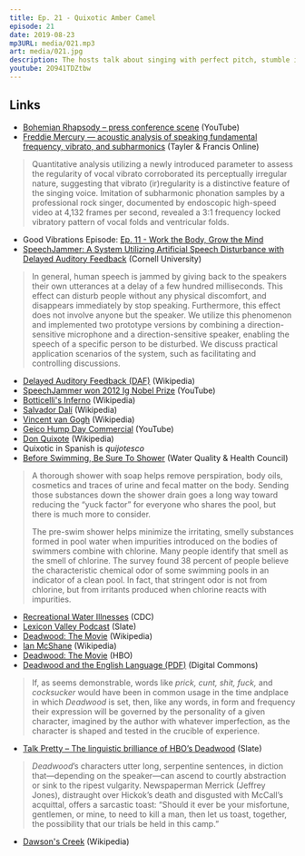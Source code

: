```yaml
---
title: Ep. 21 - Quixotic Amber Camel
episode: 21
date: 2019-08-23
mp3URL: media/021.mp3
art: media/021.jpg
description: The hosts talk about singing with perfect pitch, stumble into misremembering some classic artists, tilt at the pronunciation of Don Quixote, discuss how language evolves and the similarities between Deadwood and Dawson's Creek.
youtube: 2O941TDZtbw
---
```


## Links

- [Bohemian Rhapsody – press conference scene](https://www.youtube.com/watch?v=2bIHLw_53-w) (YouTube)
- [Freddie Mercury — acoustic analysis of speaking fundamental frequency, vibrato, and subharmonics](https://www.tandfonline.com/doi/full/10.3109/14015439.2016.1156737) (Tayler & Francis Online)

> Quantitative analysis utilizing a newly introduced parameter to assess the regularity of vocal vibrato corroborated its perceptually irregular nature, suggesting that vibrato (ir)regularity is a distinctive feature of the singing voice. Imitation of subharmonic phonation samples by a professional rock singer, documented by endoscopic high-speed video at 4,132 frames per second, revealed a 3:1 frequency locked vibratory pattern of vocal folds and ventricular folds.

- Good Vibrations Episode: [Ep. 11 - Work the Body, Grow the Mind](https://happyhour.fm/011)
- [SpeechJammer: A System Utilizing Artificial Speech Disturbance with Delayed Auditory Feedback](https://arxiv.org/abs/1202.6106) (Cornell University)

> In general, human speech is jammed by giving back to the speakers their own utterances at a delay of a few hundred milliseconds. This effect can disturb people without any physical discomfort, and disappears immediately by stop speaking. Furthermore, this effect does not involve anyone but the speaker. We utilize this phenomenon and implemented two prototype versions by combining a direction-sensitive microphone and a direction-sensitive speaker, enabling the speech of a specific person to be disturbed. We discuss practical application scenarios of the system, such as facilitating and controlling discussions.

- [Delayed Auditory Feedback (DAF)](https://en.wikipedia.org/wiki/Delayed_Auditory_Feedback) (Wikipedia)
- [SpeechJammer won 2012 Ig Nobel Prize](https://www.youtube.com/watch?v=PV1cpjdOGnQ) (YouTube)
- [Botticelli's Inferno](https://en.wikipedia.org/wiki/Botticelli_Inferno) (Wikipedia)
- [Salvador Dalí](https://en.wikipedia.org/wiki/Salvador_Dal%C3%AD) (Wikipedia)
- [Vincent van Gogh](https://en.wikipedia.org/wiki/Vincent_van_Gogh) (Wikipedia)
- [Geico Hump Day Commercial](https://www.youtube.com/watch?v=7LtjzQaFZ3k) (YouTube)
- [Don Quixote](https://en.wikipedia.org/wiki/Don_Quixote) (Wikipedia)
- Quixotic in Spanish is _quijotesco_
- [Before Swimming, Be Sure To Shower](https://waterandhealth.org/healthy-pools/before-swimming-be-sure-to-shower/) (Water Quality & Health Council)

> A thorough shower with soap helps remove perspiration, body oils, cosmetics and traces of urine and fecal matter on the body. Sending those substances down the shower drain goes a long way toward reducing the “yuck factor” for everyone who shares the pool, but there is much more to consider.
>
> The pre-swim shower helps minimize the irritating, smelly substances formed in pool water when impurities introduced on the bodies of swimmers combine with chlorine. Many people identify that smell as the smell of chlorine. The survey found 38 percent of people believe the characteristic chemical odor of some swimming pools in an indicator of a clean pool. In fact, that stringent odor is not from chlorine, but from irritants produced when chlorine reacts with impurities.

- [Recreational Water Illnesses](https://www.cdc.gov/healthywater/swimming/swimmers/rwi.html) (CDC)
- [Lexicon Valley Podcast](https://slate.com/podcasts/lexicon-valley) (Slate)
- [Deadwood: The Movie](https://en.wikipedia.org/wiki/Deadwood:_The_Movie) (Wikipedia)
- [Ian McShane](https://en.wikipedia.org/wiki/Ian_McShane) (Wikipedia)
- [Deadwood: The Movie](https://www.hbo.com/deadwood/) (HBO)
- [Deadwood and the English Language (PDF)](https://digitalcommons.unl.edu/cgi/viewcontent.cgi?article=2428&context=greatplainsquarterly) (Digital Commons)

> If, as seems demonstrable, words like _prick, cunt, shit, fuck,_ and _cocksucker_ would have been in common usage in the time andplace in which _Deadwood_ is set, then, like any words, in form and frequency their expression will be governed by the personality of a given character, imagined by the author with whatever imperfection, as the character is shaped and tested in the crucible of experience.

- [Talk Pretty – The linguistic brilliance of HBO’s Deadwood](https://slate.com/culture/2004/05/deadwood-s-linguistic-brilliance.html) (Slate)

> _Deadwood_’s characters utter long, serpentine sentences, in diction that—depending on the speaker—can ascend to courtly abstraction or sink to the ripest vulgarity. Newspaperman Merrick (Jeffrey Jones), distraught over Hickok’s death and disgusted with McCall’s acquittal, offers a sarcastic toast: “Should it ever be your misfortune, gentlemen, or mine, to need to kill a man, then let us toast, together, the possibility that our trials be held in this camp.”

- [Dawson's Creek](https://en.wikipedia.org/wiki/Dawson's_Creek) (Wikipedia)
